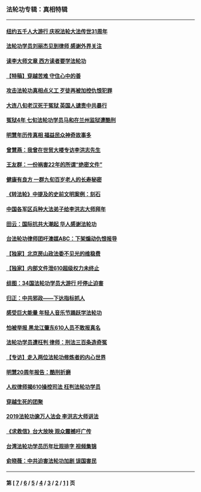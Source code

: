 ### 法轮功专辑：真相特辑
---
#### [纽约五千人大游行 庆祝法轮大法传世31周年](../../pages/nf4389/n13995110.md?05180430) 
#### [法轮功学员刘丽杰见到律师 感谢外界关注](../../pages/nf4389/n13927012.md?05180430) 
#### [读李大师文章 西方读者要学法轮功](../../pages/nf4389/n13925142.md?05180430) 
#### [【特稿】穿越苦难 守住心中的善](../../pages/nf4389/n13784979.md?05180430) 
#### [攻击法轮功真相点义工 歹徒再被加控仇恨犯罪](../../pages/nf4389/n13601019.md?05180430) 
#### [大连八旬老汉死于冤狱 英国人谴责中共暴行](../../pages/nf4389/n13480118.md?05180430) 
#### [冤狱4年 七旬法轮功学员马和在兰州监狱遭酷刑](../../pages/nf4389/n13304688.md?05180430) 
#### [明慧年历传真相 福益民众神奇故事多](../../pages/nf4389/n13294545.md?05180430) 
#### [曾慧燕：我曾在世贸大楼专访李洪志先生](../../pages/nf4389/n12898729.md?05180430) 
#### [王友群：一份祸害22年的所谓“绝密文件”](../../pages/nf4389/n12871750.md?05180430) 
#### [健康有良方 一群九旬百岁老人的长寿秘密](../../pages/nf4389/n12847475.md?05180430) 
#### [《转法轮》中提及的史前文明案例：刻石](../../pages/nf4389/n12758577.md?05180430) 
#### [中国各军区兵种大法弟子给李洪志大师拜年](../../pages/nf4389/n12750047.md?05180430) 
#### [田云：国际抗共大潮起 华人感谢法轮功](../../pages/nf4389/n12357708.md?05180430) 
#### [台法轮功律师团吁澳媒ABC：下架煽动仇恨报导](../../pages/nf4389/n12279917.md?05180430) 
#### [【独家】北京房山政法委不见光的维稳费](../../pages/nf4389/n12031979.md?05180430) 
#### [【独家】内部文件泄610超级权力未终止](../../pages/nf4389/n12023895.md?05180430) 
#### [组图：34国法轮功学员大游行 吁停止迫害](../../pages/nf4389/n11492658.md?05180430) 
#### [归正：中共邪政——下达指标抓人](../../pages/nf4389/n11474770.md?05180430) 
#### [感受巨大能量 年轻人音乐节踊跃学法轮功](../../pages/nf4389/n11441981.md?05180430) 
#### [怕被举报 黑龙江肇东610人员不敢报真名](../../pages/nf4389/n11436499.md?05180430) 
#### [法轮功学员遭枉判 律师：刑法三百条造奇冤](../../pages/nf4389/n11433943.md?05180430) 
#### [【专访】走入两位法轮功修炼者的内心世界](../../pages/nf4389/n11415623.md?05180430) 
#### [明慧20周年报告：酷刑折磨](../../pages/nf4389/n11387954.md?05180430) 
#### [人权律师揭610操控司法 枉判法轮功学员](../../pages/nf4389/n11313370.md?05180430) 
#### [穿越生死的团聚](../../pages/nf4389/n11258922.md?05180430) 
#### [2019法轮功逾万人法会 李洪志大师讲法](../../pages/nf4389/n11265303.md?05180430) 
#### [《求救信》台大放映 观众震撼吁广传](../../pages/nf4389/n10922251.md?05180430) 
#### [台湾法轮功学员历年壮观排字 视频集锦](../../pages/nf4389/n10878789.md?05180430) 
#### [俞晓薇：中共迫害法轮功加剧 误国害民](../../pages/nf4389/n10859260.md?05180430) 

---
#### 第 [ [7](./7.md?05180430) / [6](./6.md?05180430) / [5](./5.md?05180430) / [4](./4.md?05180430) / [3](./3.md?05180430) / [2](./2.md?05180430) / [1](./1.md?05180430) ] 页
